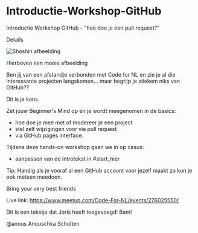 # Introductie-Workshop-GitHub
Introductie Workshop GitHub - "hoe doe je een pull request?"

Details

![Shoshin afbeelding](https://secure.meetupstatic.com/photos/event/e/1/c/7/highres_494517799.jpeg)

Hierboven een mooie afbeelding

Ben jij van een afstandje verbonden met Code for NL en zie je al die interessante projecten langskomen... maar begrijp je stiekem niks van GitHub??

Dit is je kans.

Zet jouw Beginner's Mind op en je wordt meegenomen in de basics:
- hoe doe je mee met of modereer je een project
- stel zelf wijzigingen voor via pull request
- via GitHub pages interface.

Tijdens deze hands-on workshop gaan we in op casus:
- aanpassen van de introtekst in #start_hier

Tip: Handig als je vooraf al een GitHub account voor jezelf maakt zo kun je ook meteen meedoen.

Bring your very best friends

Live link: https://www.meetup.com/Code-For-NL/events/276025550/

Dit is een tekstje dat Joris heeft toegevoegd! Bam! 

@anous Anouschka Scholten
